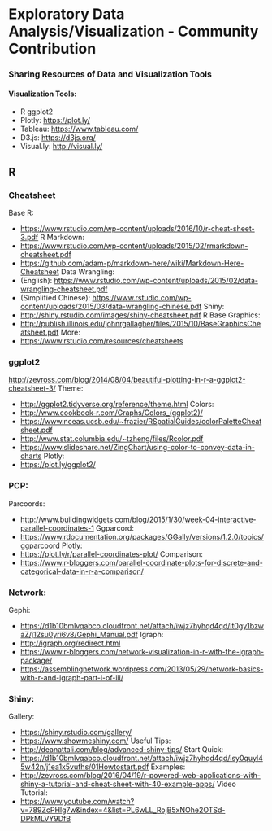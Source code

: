 # Exploratory Data Analysis/Visualization - Community Contribution

### Sharing Resources of Data and Visualization Tools

#### Visualization Tools:
- R ggplot2
- Plotly: https://plot.ly/
- Tableau: https://www.tableau.com/
- D3.js: https://d3js.org/
- Visual.ly: http://visual.ly/

## R
### Cheatsheet
Base R: 
- https://www.rstudio.com/wp-content/uploads/2016/10/r-cheat-sheet-3.pdf
R Markdown: 
- https://www.rstudio.com/wp-content/uploads/2015/02/rmarkdown-cheatsheet.pdf
- https://github.com/adam-p/markdown-here/wiki/Markdown-Here-Cheatsheet
Data Wrangling: 
- (English): https://www.rstudio.com/wp-content/uploads/2015/02/data-wrangling-cheatsheet.pdf
- (Simplified Chinese): https://www.rstudio.com/wp-content/uploads/2015/03/data-wrangling-chinese.pdf
Shiny: 
- http://shiny.rstudio.com/images/shiny-cheatsheet.pdf
R Base Graphics:  
- http://publish.illinois.edu/johnrgallagher/files/2015/10/BaseGraphicsCheatsheet.pdf
More: 
- https://www.rstudio.com/resources/cheatsheets

### ggplot2
http://zevross.com/blog/2014/08/04/beautiful-plotting-in-r-a-ggplot2-cheatsheet-3/
Theme:
- http://ggplot2.tidyverse.org/reference/theme.html
Colors:
- http://www.cookbook-r.com/Graphs/Colors_(ggplot2)/
- https://www.nceas.ucsb.edu/~frazier/RSpatialGuides/colorPaletteCheatsheet.pdf
- http://www.stat.columbia.edu/~tzheng/files/Rcolor.pdf
- https://www.slideshare.net/ZingChart/using-color-to-convey-data-in-charts 
Plotly: 
- https://plot.ly/ggplot2/

### PCP:
Parcoords:  
- http://www.buildingwidgets.com/blog/2015/1/30/week-04-interactive-parallel-coordinates-1
Ggparcord: 
- https://www.rdocumentation.org/packages/GGally/versions/1.2.0/topics/ggparcoord
Plotly: 
- https://plot.ly/r/parallel-coordinates-plot/
Comparison: 
- https://www.r-bloggers.com/parallel-coordinate-plots-for-discrete-and-categorical-data-in-r-a-comparison/

### Network:
Gephi: 
- https://d1b10bmlvqabco.cloudfront.net/attach/iwjz7hyhqd4qd/it0gy1bzwaZ/j12su0yri6v8/Gephi_Manual.pdf
Igraph: 
- http://igraph.org/redirect.html
- https://www.r-bloggers.com/network-visualization-in-r-with-the-igraph-package/
- https://assemblingnetwork.wordpress.com/2013/05/29/network-basics-with-r-and-igraph-part-i-of-iii/

### Shiny:
Gallery: 
- https://shiny.rstudio.com/gallery/
- https://www.showmeshiny.com/
Useful Tips: 
- http://deanattali.com/blog/advanced-shiny-tips/
Start Quick: 
- https://d1b10bmlvqabco.cloudfront.net/attach/iwjz7hyhqd4qd/isy0quyl45w42n/j1ea1x5vufhs/01Howtostart.pdf
Examples: 
- http://zevross.com/blog/2016/04/19/r-powered-web-applications-with-shiny-a-tutorial-and-cheat-sheet-with-40-example-apps/
Video Tutorial:
- https://www.youtube.com/watch?v=789ZcPHlg7w&index=4&list=PL6wLL_RojB5xNOhe2OTSd-DPkMLVY9DfB
 


